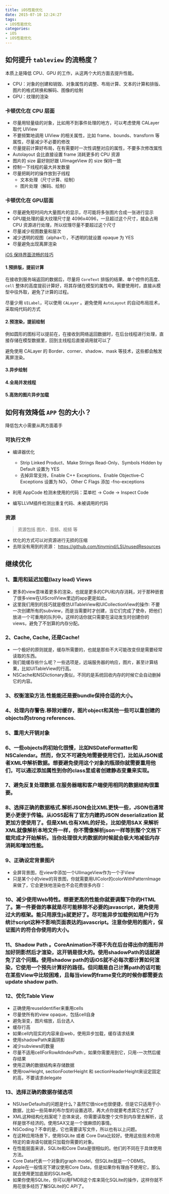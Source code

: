 ```yaml
---
title: iOS性能优化
date: 2015-07-10 12:24:27
tags: 
- iOS性能优化 
categories: 
- iOS
- iOS性能优化
---
```


## 如何提升 `tableview` 的流畅度？


本质上是降低 CPU、GPU 的工作，从这两个大的方面去提升性能。

- CPU：对象的创建和销毁、对象属性的调整、布局计算、文本的计算和排版、图片的格式转换和解码、图像的绘制
- GPU：纹理的渲染


### 卡顿优化在 CPU 层面
* 尽量用轻量级的对象，比如用不到事件处理的地方，可以考虑使用 CALayer 取代 UIView
* 不要频繁地调用 UIView 的相关属性，比如 frame、bounds、transform 等属性，尽量减少不必要的修改
* 尽量提前计算好布局，在有需要时一次性调整对应的属性，不要多次修改属性
* Autolayout 会比直接设置 frame 消耗更多的 CPU 资源
* 图片的 size 最好刚好跟 UIImageView 的 size 保持一致
* 控制一下线程的最大并发数量
* 尽量把耗时的操作放到子线程
    * 文本处理（尺寸计算、绘制）
    * 图片处理（解码、绘制）
    
    
### 卡顿优化在 GPU层面

* 尽量避免短时间内大量图片的显示，尽可能将多张图片合成一张进行显示
* GPU能处理的最大纹理尺寸是 4096x4096，一旦超过这个尺寸，就会占用 CPU 资源进行处理，所以纹理尽量不要超过这个尺寸
* 尽量减少视图数量和层次
* 减少透明的视图（alpha<1），不透明的就设置 opaque 为 YES
* 尽量避免出现离屏渲染

[iOS 保持界面流畅的技巧](https://blog.ibireme.com/2015/11/12/smooth_user_interfaces_for_ios/)


#### 1.预排版，提前计算
在接收到服务端返回的数据后，尽量将 `CoreText` 排版的结果、单个控件的高度、`cell` 整体的高度提前计算好，将其存储在模型的属性中。需要使用时，直接从模型中往外取，避免了计算的过程。

尽量少用 `UILabel`，可以使用 `CALayer` 。避免使用 `AutoLayout` 的自动布局技术，采取纯代码的方式 

#### 2.预渲染，提前绘制

例如圆形的图标可以提前在，在接收到网络返回数据时，在后台线程进行处理，直接存储在模型数据里，回到主线程后直接调用就可以了

避免使用 CALayer 的 Border、corner、shadow、mask 等技术，这些都会触发离屏渲染。

#### 3.异步绘制


#### 4.全局并发线程

#### 5.高效的图片异步加载


## 如何有效降低 `APP` 包的大小？

降低包大小需要从两方面着手

### 可执行文件

* 编译器优化
    - Strip Linked Product、Make Strings Read-Only、Symbols Hidden by Default 设置为 YES
    - 去掉异常支持，Enable C++ Exceptions、Enable Objective-C Exceptions 设置为 NO， Other C Flags 添加 -fno-exceptions   
* 利用 AppCode 检测未使用的代码：菜单栏 -> Code -> Inspect Code

* 编写LLVM插件检测出重复代码、未被调用的代码




### 资源

> 资源包括 图片、音频、视频 等

* 优化的方式可以对资源进行无损的压缩
* 去除没有用到的资源： https://github.com/tinymind/LSUnusedResources


## 继续优化

### 1、重用和延迟加载(lazy load) Views

- 更多的view意味着更多的渲染，也就是更多的CPU和内存消耗，对于那种嵌套了很多view在UIScrollView里边的app更是如此。
- 这里我们用到的技巧就是模仿UITableView和UICollectionView的操作: 不要一次创建所有的subview，而是当需要时才创建，当它们完成了使命，把他们放进一个可重用的队列中。这样的话你就只需要在滚动发生时创建你的views，避免了不划算的内存分配。



### 2、Cache, Cache, 还是Cache!

- 一个极好的原则就是，缓存所需要的，也就是那些不大可能改变但是需要经常读取的东西。
- 我们能缓存些什么呢？一些选项是，远端服务器的响应，图片，甚至计算结果，比如UITableView的行高。
- NSCache和NSDictionary类似，不同的是系统回收内存的时候它会自动删掉它的内容。

### 3、权衡渲染方法.性能能还是要bundle保持合适的大小。

### 4、处理内存警告.移除对缓存，图片object和其他一些可以重创建的objects的strong references.

### 5、重用大开销对象

### 6、一些objects的初始化很慢，比如NSDateFormatter和NSCalendar。然而，你又不可避免地需要使用它们，比如从JSON或者XML中解析数据。想要避免使用这个对象的瓶颈你就需要重用他们，可以通过添加属性到你的class里或者创建静态变量来实现。

### 7、避免反复处理数据.在服务器端和客户端使用相同的数据结构很重要。

### 8、选择正确的数据格式.解析JSON会比XML更快一些，JSON也通常更小更便于传输。从iOS5起有了官方内建的JSON deserialization 就更加方便使用了。但是XML也有XML的好处，比如使用SAX 来解析XML就像解析本地文件一样，你不需像解析json一样等到整个文档下载完成才开始解析。当你处理很大的数据的时候就会极大地减低内存消耗和增加性能。

### 9、正确设定背景图片

- 全屏背景图，在view中添加一个UIImageView作为一个子View
- 只是某个小的view的背景图，你就需要用UIColor的colorWithPatternImage来做了，它会更快地渲染也不会花费很多内存：

### 10、减少使用Web特性。想要更高的性能你就要调整下你的HTML了。第一件要做的事就是尽可能移除不必要的javascript，避免使用过大的框架。能只用原生js就更好了。尽可能异步加载例如用户行为统计script这种不影响页面表达的javascript。注意你使用的图片，保证图片的符合你使用的大小。

### 11、Shadow Path 。CoreAnimation不得不先在后台得出你的图形并加好阴影然后才渲染，这开销是很大的。使用shadowPath的话就避免了这个问题。使用shadow path的话iOS就不必每次都计算如何渲染，它使用一个预先计算好的路径。但问题是自己计算path的话可能在某些View中比较困难，且每当view的frame变化的时候你都需要去update shadow path.

### 12、优化Table View

- 正确使用reuseIdentifier来重用cells
- 尽量使所有的view opaque，包括cell自身
- 避免渐变，图片缩放，后台选人
- 缓存行高
- 如果cell内现实的内容来自web，使用异步加载，缓存请求结果
- 使用shadowPath来画阴影
- 减少subviews的数量
- 尽量不适用cellForRowAtIndexPath:，如果你需要用到它，只用-一次然后缓存结果
- 使用正确的数据结构来存储数据
- 使用rowHeight, sectionFooterHeight 和 sectionHeaderHeight来设定固定的高，不要请求delegate

### 13、选择正确的数据存储选项

- NSUserDefaults的问题是什么？虽然它很nice也很便捷，但是它只适用于小数据，比如一些简单的布尔型的设置选项，再大点你就要考虑其它方式了
- XML这种结构化档案呢？总体来说，你需要读取整个文件到内存里去解析，这样是很不经济的。使用SAX又是一个很麻烦的事情。
- NSCoding？不幸的是，它也需要读写文件，所以也有以上问题。
- 在这种应用场景下，使用SQLite 或者 Core Data比较好。使用这些技术你用特定的查询语句就能只加载你需要的对象。
- 在性能层面来讲，SQLite和Core Data是很相似的。他们的不同在于具体使用方法。
- Core Data代表一个对象的graph model，但SQLite就是一个DBMS。
- Apple在一般情况下建议使用Core Data，但是如果你有理由不使用它，那么就去使用更加底层的SQLite吧。
- 如果你使用SQLite，你可以用FMDB这个库来简化SQLite的操作，这样你就不用花很多经历了解SQLite的C API了。

